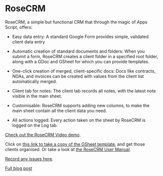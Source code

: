# RoseCRM

RoseCRM, a simple but functional CRM that through the magic of Apps Script, offers: 

- Easy data entry: A standard Google Form provides simple, validated client data entry 

- Automatic creation of standard documents and folders: When you submit a form, RoseCRM creates a client folder in a specified root folder, along with a GDoc and GSheet for which you can provide templates.

- One-click creation of merged, client-specific docs: Docs like contracts, NDAs, and invoices can be created with values from the client list automatically merged.

- Client tab for notes: The client tab records all notes, with the latest note visible in the main sheet.

- Customisable: RoseCRM supports adding new columns, to make the main sheet contain all the client data you need.

- All actions logged: Every action taken on the sheet by RoseCRM is logged on the Log tab.

[Check out the RoseCRM Video demo](https://youtu.be/oAietjKlfp4).

Click on [this link to take a copy of the GSheet template](https://docs.google.com/spreadsheets/d/17aQbXo85GVf9_wPTt3JblWcQSvZxlaTgYOMoSQkDm_E/copy), and get those clients organised. Or take a look at [the RoseCRM User Manual](https://docs.google.com/document/d/1yJFCr2uftxOpmSeGNH_SzdE5skabXJvr-OD88Kadgbw/edit?tab=t.0).

[Record any issues here](https://docs.google.com/spreadsheets/d/1NnAtVUulyJbDuKZ_JR2XrkJHDcMZda7nb8si79iQ3JQ/edit?gid=788059123#gid=788059123).

[Full blog post](https://www.andrewroberts.net/2025/01/rosecrm-a-free-google-sheet-crm/)
